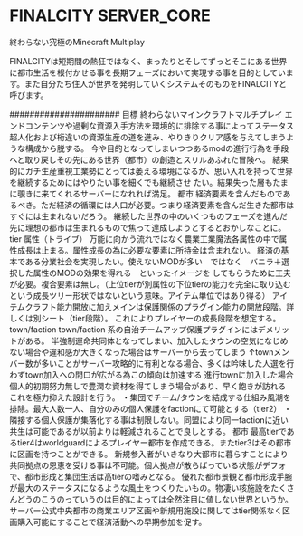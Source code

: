 # FINALCITY SERVER_CORE

終わらない究極のMinecraft Multiplay

FINALCITYは短期間の熱狂ではなく、まったりとそしてずっとそこにある世界に都市生活を根付かせる事を長期フェーズにおいて実現する事を目的としています。また自分たち住人が世界を発明していくシステムそのものをFINALCITYと呼びます。

######################
目標 終わらないマインクラフトマルチプレイ
エンドコンテンツや過剰な資源入手方法を環境的に排除する事によってステータス超人化および桁違いの資源生産の道を進み、やりきりクリア感を与えてしまうような構成から脱する。
今や目的となってしまいつつあるmodの進行行為を手段へと取り戻しその先にある世界（都市）の創造とスリルあふれた冒険へ。
結果的にガチ生産重視工業勢にとっては萎える環境になるが、思い入れを持って世界を継続するためにはやりたい事を細くでも継続させ
たい。結果失った層もたまに覗きに来てくれるサーバーになれれば満足。
都市
経済要素を含んだものであるべき。ただ経済の循環には人口が必要。つまり経済要素を含んだ生きた都市はすぐには生まれないだろう。
継続した世界の中のいくつものフェーズを進んだ先に理想の都市は生まれるもので焦って達成しようとするとおかしなことに。
tier 属性（トライブ）
万能に向かう流れではなく農業工業魔法各属性の中で属性成長は止まる。属性成長の為に必要な要素に所持金は含まれない。
経済の基本である分業社会を実現したい。使えないMODが多い　ではなく　バニラ＋選択した属性のMODの効果を得れる　といったイメージを
してもらうために工夫が必要。複合要素は無し。（上位tierが別属性の下位tierの能力を完全に取り込むという成長ツリー形状ではないという意味。アイテム単位ではあり得る）
アイテムクラフト能力開放に加えメインは保護関係のプラグイン能力の開放段階。詳しくは別シート（tier段階）。
これによりプレイヤーの成長段階を想定する。
town/faction
town/faction 系の自治チームアップ保護プラグインにはデメリットがある。
半強制運命共同体となってしまい、加入したタウンの空気になじめない場合や違和感が大きくなった場合はサーバーから去ってしまう
↑townメンバー数が多いことがサーバー攻略的に有利となる場合、多くは吟味した人選を行わずtown加入への間口が広がる為この傾向は加速する
進行townに加入した場合個人的初期努力無しで豊潤な資材を得てしまう場合があり、早く飽きが訪れる
これを極力抑えた設計を行う。
・集団でチーム/タウンを結成する仕組み風潮を排除。最大人数一人、自分のみの個人保護をfactionにて可能とする（tier2）
・隣接する個人保護が集落化する事は制限しない。同盟により同一factionに近い共生は可能であるが以前よりは軽減されることで良しとする。
都市
最高tierであるtier4はworldguardによるプレイヤー都市を作成できる。またtier3はその都市に区画を持つことができる。
新規参入者がいきなり大都市に暮らすことにより共同拠点の恩恵を受ける事は不可能。個人拠点が散らばっている状態がデフォで、都市形成と集団生活は高tierの嗜みとなる。
優れた都市景観と都市形成手腕が最大のステータスになるような風土をつくりたいもの。物凄い核施設をたくさんどうのこうのっていうのは目的によっては全然注目に値しない世界というか。
サーバー公式中央都市の商業エリア区画や新規用施設に関してはtier関係なく区画購入可能にすることで経済活動への早期参加を促す。
